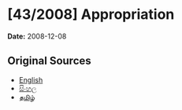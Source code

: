 # [43/2008] Appropriation

**Date:** 2008-12-08

## Original Sources

- [English](https://documents.gov.lk/view/acts/2008/12/43-2008_E.pdf)
- [සිංහල](https://documents.gov.lk/view/acts/2008/12/43-2008_S.pdf)
- [தமிழ்](https://documents.gov.lk/view/acts/2008/12/43-2008_T.pdf)
